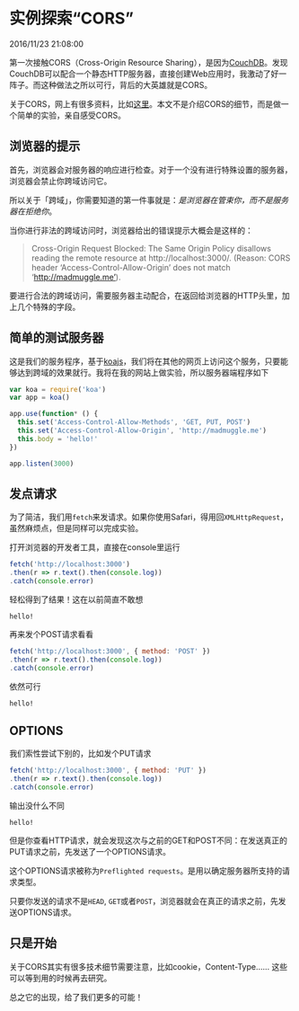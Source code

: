 # 实例探索“CORS”
2016/11/23 21:08:00


第一次接触CORS（Cross-Origin Resource Sharing），是因为[CouchDB][couchdb]。发现CouchDB可以配合一个静态HTTP服务器，直接创建Web应用时，我激动了好一阵子。而这种做法之所以可行，背后的大英雄就是CORS。

关于CORS，网上有很多资料，比如[这里][mozilladoc]。本文不是介绍CORS的细节，而是做一个简单的实验，亲自感受CORS。


## 浏览器的提示

首先，浏览器会对服务器的响应进行检查。对于一个没有进行特殊设置的服务器，浏览器会禁止你跨域访问它。

所以关于「跨域」，你需要知道的第一件事就是：*是浏览器在管束你，而不是服务器在拒绝你*。

当你进行非法的跨域访问时，浏览器给出的错误提示大概会是这样的：

> Cross-Origin Request Blocked: The Same Origin Policy disallows reading the remote resource at http://localhost:3000/. (Reason: CORS header ‘Access-Control-Allow-Origin’ does not match ‘http://madmuggle.me’).

要进行合法的跨域访问，需要服务器主动配合，在返回给浏览器的HTTP头里，加上几个特殊的字段。


## 简单的测试服务器

这是我们的服务程序，基于[koajs][koajs]，我们将在其他的网页上访问这个服务，只要能够达到跨域的效果就行。我将在我的网站上做实验，所以服务器端程序如下

```javascript
var koa = require('koa')
var app = koa()

app.use(function* () {
  this.set('Access-Control-Allow-Methods', 'GET, PUT, POST')
  this.set('Access-Control-Allow-Origin', 'http://madmuggle.me')
  this.body = 'hello!'
})

app.listen(3000)
```


## 发点请求

为了简洁，我们用`fetch`来发请求。如果你使用Safari，得用回`XMLHttpRequest`，虽然麻烦点，但是同样可以完成实验。

打开浏览器的开发者工具，直接在console里运行

```javascript
fetch('http://localhost:3000')
.then(r => r.text().then(console.log))
.catch(console.error)
```

轻松得到了结果！这在以前简直不敢想

```
hello!
```

再来发个POST请求看看

```javascript
fetch('http://localhost:3000', { method: 'POST' })
.then(r => r.text().then(console.log))
.catch(console.error)
```

依然可行

```
hello!
```


## OPTIONS

我们索性尝试下别的，比如发个PUT请求

```javascript
fetch('http://localhost:3000', { method: 'PUT' })
.then(r => r.text().then(console.log))
.catch(console.error)
```

输出没什么不同

```
hello!
```

但是你查看HTTP请求，就会发现这次与之前的GET和POST不同：在发送真正的PUT请求之前，先发送了一个OPTIONS请求。

这个OPTIONS请求被称为`Preflighted requests`。是用以确定服务器所支持的请求类型。

只要你发送的请求不是`HEAD`, `GET`或者`POST`，浏览器就会在真正的请求之前，先发送OPTIONS请求。


## 只是开始

关于CORS其实有很多技术细节需要注意，比如cookie，Content-Type…… 这些可以等到用的时候再去研究。

总之它的出现，给了我们更多的可能！


[mozilladoc]: https://developer.mozilla.org/en-US/docs/Web/HTTP/Access_control_CORS
[couchdb]: http://couchdb.apache.org/
[koajs]: http://koajs.com/

